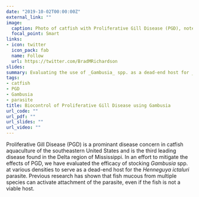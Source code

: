 ```yaml
---
date: "2019-10-02T00:00:00Z"
external_link: ""
image:
  caption: Photo of catfish with Proliferative Gill Disease (PGD), noted by swollen and fused gill lamellae. Photo Credit R. M. Durborow.
  focal_point: Smart
links:
- icon: twitter
  icon_pack: fab
  name: Follow
  url: https://twitter.com/BradMRichardson
slides: 
summary: Evaluating the use of _Gambusia_ spp. as a dead-end host for _Henneguya ictaluri_, the causative parasite of Proliferative Gill Disease (PGD).
tags:
- catfish
- PGD
- Gambusia
- parasite
title: Biocontrol of Proliferative Gill Disease using Gambusia
url_code: ""
url_pdf: ""
url_slides: ""
url_video: ""
---
```


Proliferative Gill Disease (PGD) is a prominant disease concern in catfish aquaculture of the southeastern United States and is the third leading disease found in the Delta region of Mississippi. In an effort to mitigate the effects of PGD, we have evaluated the efficacy of stocking _Gambusia_ spp. at various densities to serve as a dead-end host for the _Henneguya ictaluri_ parasite. Previous research has shown that fish mucous from multiple species can activate attachment of the parasite, even if the fish is not a viable host.
